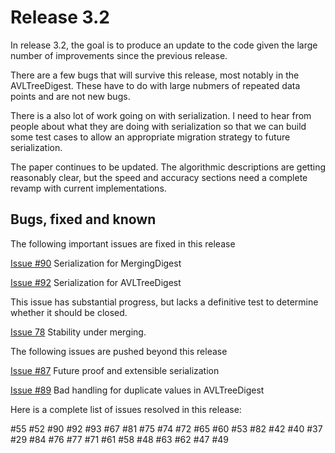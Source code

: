 Release 3.2
===========
In release 3.2, the goal is to produce an update to the code given the large number of improvements since the previous release.

There are a few bugs that will survive this release, most notably in the AVLTreeDigest. These have to do with large nubmers of repeated data points and are not new bugs.
 
There is a also lot of work going on with serialization. I need to hear from people about  what they are doing with serialization so that we can build some test cases to allow an appropriate migration strategy to future serialization.

The paper continues to be updated. The algorithmic descriptions are getting reasonably clear, but the speed and accuracy sections need a complete revamp with current implementations.


Bugs, fixed and known
----

The following important issues are fixed in this release

[Issue #90](https://github.com/tdunning/t-digest/issues/90) Serialization for MergingDigest

[Issue #92](https://github.com/tdunning/t-digest/issues/92) Serialization for AVLTreeDigest

This issue has substantial progress, but lacks a definitive test to determine whether it should be closed.

[Issue 78](https://github.com/tdunning/t-digest/issues/78) Stability under merging.

The following issues are pushed beyond this release

[Issue #87](https://github.com/tdunning/t-digest/issues/87) Future proof and extensible serialization

[Issue #89](https://github.com/tdunning/t-digest/issues/89) Bad handling for duplicate values in AVLTreeDigest

Here is a complete list of issues resolved in this release:

#55
#52
#90
#92
#93
#67
#81
#75
#74
#72
#65
#60
#53
#82
#42
#40
#37
#29
#84
#76
#77
#71
#61
#58
#48
#63
#62
#47
#49

